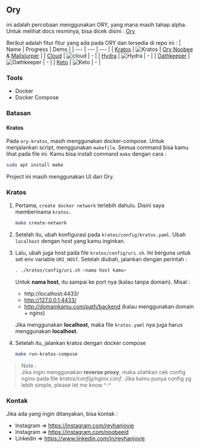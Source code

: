 ## Ory 
ini adalah percobaan menggunakan ORY, yang mana masih tahap alpha. Untuk melihat docs resminya, bisa dicek disini : [Ory](https://www.ory.sh/docs/)

Berikut adalah fitur fitur yang ada pada ORY dan tersedia di repo ini :
| Name | Progress | Demo |
| --- | --- | --- |
| [Kratos](#kratos) | ![Kratos](https://img.shields.io/badge/progress-wip%2070%25-brightgreen) | [Ory Noobee](https://ory.noobee.id/kratos) & [Mailslurper](http://ory.noobee.id:4436) |
| [Cloud](#cloud) | ![cloud](https://img.shields.io/badge/progress-not%20yet-red) | - |
| [Hydra](#hydra) | ![Hydra](https://img.shields.io/badge/progress-not%20yet-red) | - |
| [Oathkeeper](#Oathkeeper) | ![Oathkeeper](https://img.shields.io/badge/progress-not%20yet-red) | - |
| [Keto](#Keto) | ![Keto](https://img.shields.io/badge/progress-not%20yet-red) | - |

### Tools
- Docker
- Docker Compose

### Batasan
#### Kratos
Pada `ory-kratos`, masih menggunakan docker-compose. Untuk menjalankan script, menggunakan `makefile`. Semua command bisa kamu lihat pada file ini. Kamu bisa install command `make` dengan cara :
```bash
sudo apt install make
```

Project ini masih menggunakan UI dari Ory.

### Kratos
1. Pertama, `create docker network` terlebih dahulu. Disini saya memberinama `kratos`.
    ```bash
    make create-network
    ```
2. Setelah itu, ubah konfigurasi pada `kratos/config/kratos.yaml`. Ubah `localhost` dengan host yang kamu inginkan.

3. Lalu, ubah juga host pada file `kratos/config/uri.sh`. Ini berguna untuk set env variable `URI_HOST`. Setelah diubah, jalankan dengan perintah :
    ```bash
    . ./kratos/config/uri.sh <nama host kamu>
    ``` 
    Untuk **nama host**, itu sampai ke port nya (kalau tanpa domain). Misal : 
    - http://localhost:4433/
    - http://127.0.0.1:4433/
    - http://domainkamu.com/path/backend (kalau menggunakan domain + nginx)

    Jika menggunakan **localhost**, maka file `kratos.yaml` nya juga harus menggunakan **localhost**.
4. Setelah itu, jalankan kratos dengan docker compose
    ```bash
    make run-kratos-compose
    ```
> Note : \
> Jika ingin menggunakan **reverse proxy**, maka silahkan cek config nginx pada file *kratos/config/nginx.conf*. Jika kamu punya config yg lebih simple, please let me know ^-^

### Kontak
Jika ada yang ingin ditanyakan, bisa kontak :
- Instagram => https://instagram.com/reyhanjovie
- Instagram => https://instagram.com/noobeeid
- Linkedin => https://www.linkedin.com/in/reyhanjovie
